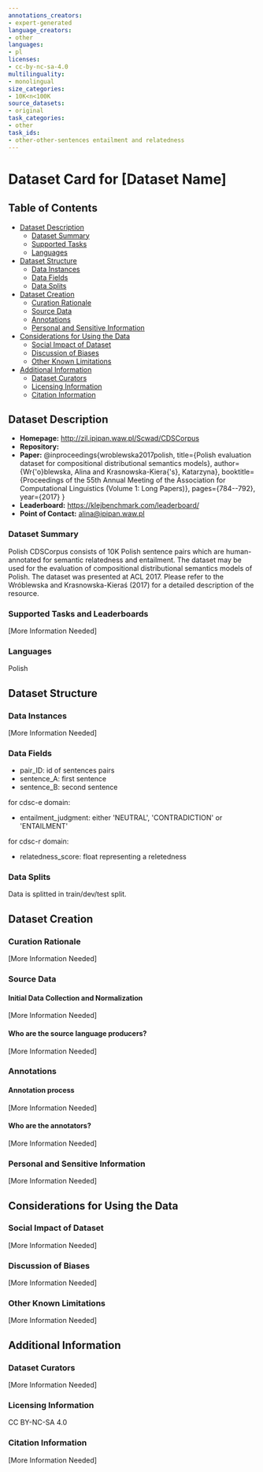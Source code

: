 ```yaml
---
annotations_creators:
- expert-generated
language_creators:
- other
languages:
- pl
licenses:
- cc-by-nc-sa-4.0
multilinguality:
- monolingual
size_categories:
- 10K<n<100K
source_datasets:
- original
task_categories:
- other
task_ids:
- other-other-sentences entailment and relatedness
---
```


# Dataset Card for [Dataset Name]

## Table of Contents
- [Dataset Description](#dataset-description)
  - [Dataset Summary](#dataset-summary)
  - [Supported Tasks](#supported-tasks-and-leaderboards)
  - [Languages](#languages)
- [Dataset Structure](#dataset-structure)
  - [Data Instances](#data-instances)
  - [Data Fields](#data-instances)
  - [Data Splits](#data-instances)
- [Dataset Creation](#dataset-creation)
  - [Curation Rationale](#curation-rationale)
  - [Source Data](#source-data)
  - [Annotations](#annotations)
  - [Personal and Sensitive Information](#personal-and-sensitive-information)
- [Considerations for Using the Data](#considerations-for-using-the-data)
  - [Social Impact of Dataset](#social-impact-of-dataset)
  - [Discussion of Biases](#discussion-of-biases)
  - [Other Known Limitations](#other-known-limitations)
- [Additional Information](#additional-information)
  - [Dataset Curators](#dataset-curators)
  - [Licensing Information](#licensing-information)
  - [Citation Information](#citation-information)

## Dataset Description

- **Homepage:**
http://zil.ipipan.waw.pl/Scwad/CDSCorpus
- **Repository:**
- **Paper:**
@inproceedings{wroblewska2017polish,
title={Polish evaluation dataset for compositional distributional semantics models},
author={Wr{\'o}blewska, Alina and Krasnowska-Kiera{\'s}, Katarzyna},
booktitle={Proceedings of the 55th Annual Meeting of the Association for Computational Linguistics (Volume 1: Long Papers)},
pages={784--792},
year={2017}
}
- **Leaderboard:**
https://klejbenchmark.com/leaderboard/
- **Point of Contact:**
alina@ipipan.waw.pl 

### Dataset Summary

Polish CDSCorpus consists of 10K Polish sentence pairs which are human-annotated for semantic relatedness and entailment. The dataset may be used for the evaluation of compositional distributional semantics models of Polish. The dataset was presented at ACL 2017. Please refer to the Wróblewska and Krasnowska-Kieraś (2017) for a detailed description of the resource.

### Supported Tasks and Leaderboards

[More Information Needed]

### Languages

Polish

## Dataset Structure

### Data Instances

[More Information Needed]

### Data Fields

- pair_ID: id of sentences pairs
- sentence_A: first sentence
- sentence_B: second sentence

for cdsc-e domain:
- entailment_judgment: either 'NEUTRAL', 'CONTRADICTION' or 'ENTAILMENT'

for cdsc-r domain:
- relatedness_score: float representing a reletedness


### Data Splits

Data is splitted in train/dev/test split.

## Dataset Creation

### Curation Rationale

[More Information Needed]

### Source Data

#### Initial Data Collection and Normalization

[More Information Needed]

#### Who are the source language producers?

[More Information Needed]

### Annotations

#### Annotation process

[More Information Needed]

#### Who are the annotators?

[More Information Needed]

### Personal and Sensitive Information

[More Information Needed]

## Considerations for Using the Data

### Social Impact of Dataset

[More Information Needed]

### Discussion of Biases

[More Information Needed]

### Other Known Limitations

[More Information Needed]

## Additional Information

### Dataset Curators

[More Information Needed]

### Licensing Information

CC BY-NC-SA 4.0

### Citation Information

[More Information Needed]
